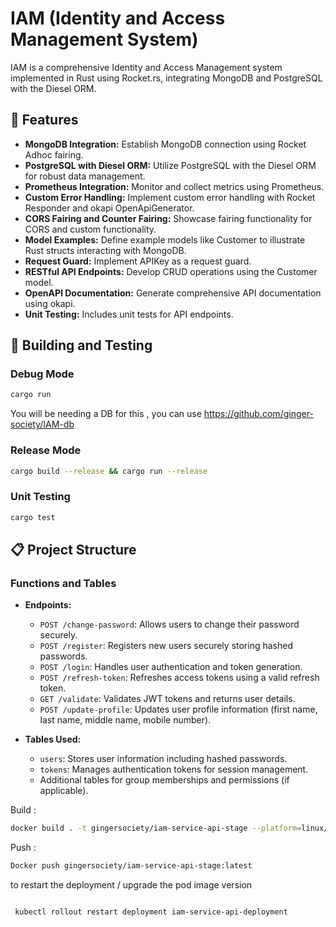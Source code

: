 # IAM (Identity and Access Management System)

IAM is a comprehensive Identity and Access Management system implemented in Rust using Rocket.rs, integrating MongoDB and PostgreSQL with the Diesel ORM.

## 🚀 Features

- **MongoDB Integration:** Establish MongoDB connection using Rocket Adhoc fairing.
- **PostgreSQL with Diesel ORM:** Utilize PostgreSQL with the Diesel ORM for robust data management.
- **Prometheus Integration:** Monitor and collect metrics using Prometheus.
- **Custom Error Handling:** Implement custom error handling with Rocket Responder and okapi OpenApiGenerator.
- **CORS Fairing and Counter Fairing:** Showcase fairing functionality for CORS and custom functionality.
- **Model Examples:** Define example models like Customer to illustrate Rust structs interacting with MongoDB.
- **Request Guard:** Implement APIKey as a request guard.
- **RESTful API Endpoints:** Develop CRUD operations using the Customer model.
- **OpenAPI Documentation:** Generate comprehensive API documentation using okapi.
- **Unit Testing:** Includes unit tests for API endpoints.

## 🔧 Building and Testing

### Debug Mode

```bash
cargo run
```

You will be needing a DB for this , you can use https://github.com/ginger-society/IAM-db

### Release Mode

```bash
cargo build --release && cargo run --release
```

### Unit Testing

```bash
cargo test
```

## 📋 Project Structure

### Functions and Tables

- **Endpoints:**
  - `POST /change-password`: Allows users to change their password securely.
  - `POST /register`: Registers new users securely storing hashed passwords.
  - `POST /login`: Handles user authentication and token generation.
  - `POST /refresh-token`: Refreshes access tokens using a valid refresh token.
  - `GET /validate`: Validates JWT tokens and returns user details.
  - `POST /update-profile`: Updates user profile information (first name, last name, middle name, mobile number).

- **Tables Used:**
  - `users`: Stores user information including hashed passwords.
  - `tokens`: Manages authentication tokens for session management.
  - Additional tables for group memberships and permissions (if applicable).



Build : 

```sh
docker build . -t gingersociety/iam-service-api-stage --platform=linux/amd64
```


Push : 

```sh
Docker push gingersociety/iam-service-api-stage:latest
```

to restart the deployment / upgrade the pod image version 
```sh 

 kubectl rollout restart deployment iam-service-api-deployment
```